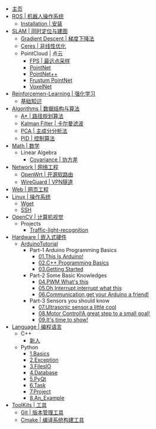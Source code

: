 <!-- docs/_sidebar.md -->

* [主页](/)
* [ROS | 机器人操作系统](ROS/)
  * [Installation | 安装](ROS/installation.md)
* [SLAM | 同时定位与建图](SLAM/)
  * [Gradient Descent | 梯度下降法](SLAM/Gradient%20Descent/Gradient%20descent.md)
  * [Ceres | 非线性优化](SLAM/ceres.md)
  * PointCloud | 点云
    * [FPS | 最远点采样](SLAM/PointCloud/PointNet++/FPS.md)
    * [PointNet](SLAM/PointCloud/PointNet/PointNet.md)
    * [PointNet++](SLAM/PointCloud/PointNet++/PointNet++.md)
    * [Frustum PointNet](SLAM/PointCloud/Frustum%20PointNet/Frustum%20PointNet.md)
    * [VoxelNet](SLAM/PointCloud/VoxelNet/VoxelNet.md)
* [Reinforcemen-Learning | 强化学习](Reinforcemen-Learning/)
  * [基础知识](Reinforcemen-Learning/1-Base/writeAhead.md)
* [Algorithms | 数据结构与算法](Algorithms/)
  * [A* | 路径规划算法](Algorithms/A*.md)
  * [Kalman Filter | 卡尔曼滤波](Algorithms/Kalman.md)
  * [PCA | 主成分分析法](Algorithms/PCA.md)
  * [PID | 控制算法](Algorithms/PID.md)
* [Math | 数学](Math/)
  * Linear Algebra
    * [Covariance | 协方差](Math/Linear%20Algebra/cov.md)
* [Network | 网络工程](Network/)
  * [OpenWrt | 开源软路由](Network/1-OpenWRT/openwrt.md)
  * [WireGuard | VPN隧道](Network/2-WireGuard/WireGuard.md)
* [Web | 网页工程](Web/)
* [Linux | 操作系统](Linux/)
  * [Wget](Linux/wget/wget.md)
  * [SSH](Linux/SSH/ssh.md)
* [OpenCV | 计算机视觉](OpenCV/)
  * Projects
    * [Traffic-light-recognition](OpenCV/Projects/Traffic-light-recognition/Traffic-light-recognition.md)
* [Hardware | 嵌入式硬件](Hardware/)
  * [ArduinoTutorial](Hardware/ArduinoTutorial/Part-0%20Taking%20Head/00.Here%20we%20are.md)
    * Part-1 Arduino Programming Basics
      * [01.This Is Arduino!](Hardware/ArduinoTutorial/Part-1%20Arduino%20Programming%20Basics/01.This%20Is%20Arduino!.md)
      * [02.C++ Programming Basics](Hardware/ArduinoTutorial/Part-1%20Arduino%20Programming%20Basics/02.C++%20Programming%20Basics.md)
      * [03.Getting Started](Hardware/ArduinoTutorial/Part-1%20Arduino%20Programming%20Basics/03.Getting%20Started.md)
    * Part-2 Some Basic Knowledges
      * [04.PWM What's this](Hardware/ArduinoTutorial/Part-2%20Some%20Basic%20Knowledges/04.PWM%20What's%20this.md)
      * [05.Oh,Interrupt,interrupt what this](Hardware/ArduinoTutorial/Part-2%20Some%20Basic%20Knowledges/05.Oh,Interrupt,interrupt%20what%20this.md)
      * [06.Communication,get your Arduino a friend!](Hardware/ArduinoTutorial/Part-2%20Some%20Basic%20Knowledges/06.Communication,get%20your%20Arduino%20a%20friend!.md)
    * Part-3 Sensors you should know
      * [07.Ultrasonic sensor,a little cool](Hardware/ArduinoTutorial/Part-3%20Sensors%20you%20should%20know/07.Ultrasonic%20sensor,a%20little%20cool.md)
      * [08.Motor Control!A great step to a small goal!](Hardware/ArduinoTutorial/Part-3%20Sensors%20you%20should%20know/08.Motor%20Control!A%20great%20step%20to%20a%20small%20goal!.md)
      * [09.It's time to show!](Hardware/ArduinoTutorial/Part-3%20Sensors%20you%20should%20know/09.It's%20time%20to%20show!.md)
* [Language | 编程语言](Language/)
  * C++
    * [新人](Language/1-C++/FreshCoder.md)
  * Python
    * [1.Basics](Language/2-Python/1.Basics/basics.md)
    * [2.Exception](Language/2-Python/2.Exception/Exception.md)
    * [3.FilesIO](Language/2-Python/3.FilesIO/FilesIO.md)
    * [4.Database](Language/2-Python/4.Database/sqlite3/Database.md)
    * [5.PyQt](Language/2-Python/5.PyQt/PyQt.md)
    * [6.Task](Language/2-Python/6.Task/Task.md)
    * [7.Project](Language/2-Python/7.Project/README.md)
    * [8.An_Example](Language/2-Python/8.face_recognition/8.an_example.md)
* [ToolKits | 工具](ToolKits/)
  * [Git | 版本管理工具](ToolKits/1-Git/git.md)
  * [Cmake | 编译系统构建工具](ToolKits/2-CMake/README.md)
